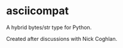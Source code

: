 asciicompat
===========

A hybrid bytes/str type for Python.

Created after discussions with Nick Coghlan.
